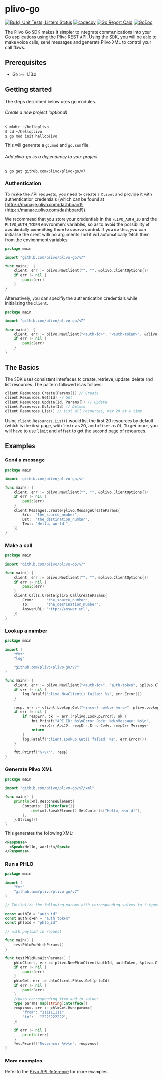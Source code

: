 # plivo-go

[![Build, Unit Tests, Linters Status](https://github.com/plivo/plivo-go/actions/workflows/test.yml/badge.svg?branch=master)](https://github.com/plivo/plivo-go/actions/workflows/test.yml)
[![codecov](https://codecov.io/gh/plivo/plivo-go/branch/master/graph/badge.svg)](https://codecov.io/gh/plivo/plivo-go)
[![Go Report Card](https://goreportcard.com/badge/github.com/plivo/plivo-go)](https://goreportcard.com/report/github.com/plivo/plivo-go)
[![GoDoc](https://godoc.org/github.com/plivo/plivo-go?status.svg)](https://godoc.org/github.com/plivo/plivo-go)

The Plivo Go SDK makes it simpler to integrate communications into your Go applications using the Plivo REST API. Using the SDK, you will be able to make voice calls, send messages and generate Plivo XML to control your call flows.

## Prerequisites

- Go >= 1.13.x

## Getting started

The steps described below uses go modules.

###### Create a new project (optional)
```sh
$ mkdir ~/helloplivo
$ cd ~/helloplivo
$ go mod init helloplivo
```

This will generate a `go.mod` and `go.sum` file.

###### Add plivo-go as a dependency to your project
```sh
$ go get github.com/plivo/plivo-go/v7
```

### Authentication
To make the API requests, you need to create a `Client` and provide it with authentication credentials (which can be found at [https://manage.plivo.com/dashboard/](https://manage.plivo.com/dashboard/)).

We recommend that you store your credentials in the `PLIVO_AUTH_ID` and the `PLIVO_AUTH_TOKEN` environment variables, so as to avoid the possibility of accidentally committing them to source control. If you do this, you can initialise the client with no arguments and it will automatically fetch them from the environment variables:

```go
package main

import "github.com/plivo/plivo-go/v7"

func main()  {
	client, err := plivo.NewClient("", "", &plivo.ClientOptions{})
	if err != nil {
		panic(err)
	}
}
```
Alternatively, you can specifiy the authentication credentials while initializing the `Client`.

```go
package main

import "github.com/plivo/plivo-go/v7"

func main()  {
	client, err := plivo.NewClient("<auth-id>", "<auth-token>", &plivo.ClientOptions{})
	if err != nil {
		panic(err)
	}
}
```

## The Basics
The SDK uses consistent interfaces to create, retrieve, update, delete and list resources. The pattern followed is as follows:

```go
client.Resources.Create(Params{}) // Create
client.Resources.Get(Id) // Get
client.Resources.Update(Id, Params{}) // Update
client.Resources.Delete(Id) // Delete
client.Resources.List() // List all resources, max 20 at a time
```

Using `client.Resources.List()` would list the first 20 resources by default (which is the first page, with `limit` as 20, and `offset` as 0). To get more, you will have to use `limit` and `offset` to get the second page of resources.

## Examples

### Send a message

```go
package main

import "github.com/plivo/plivo-go/v7"

func main() {
	client, err := plivo.NewClient("", "", &plivo.ClientOptions{})
	if err != nil {
		panic(err)
	}
	client.Messages.Create(plivo.MessageCreateParams{
		Src:  "the_source_number",
		Dst:  "the_destination_number",
		Text: "Hello, world!",
	})
}
```

### Make a call

```go
package main

import "github.com/plivo/plivo-go/v7"

func main() {
	client, err := plivo.NewClient("", "", &plivo.ClientOptions{})
	if err != nil {
		panic(err)
	}
	client.Calls.Create(plivo.CallCreateParams{
		From:      "the_source_number",
		To:        "the_destination_number",
		AnswerURL: "http://answer.url",
	})
}

```

### Lookup a number

```go
package main

import (
	"fmt"
	"log"

	"github.com/plivo/plivo-go/v7"
)

func main() {
	client, err := plivo.NewClient("<auth-id>", "auth-token", &plivo.ClientOptions{})
	if err != nil {
		log.Fatalf("plivo.NewClient() failed: %s", err.Error())
	}

	resp, err := client.Lookup.Get("<insert-number-here>", plivo.LookupParams{})
	if err != nil {
		if respErr, ok := err.(*plivo.LookupError); ok {
			fmt.Printf("API ID: %s\nError Code: %d\nMessage: %s\n",
				respErr.ApiID, respErr.ErrorCode, respErr.Message)
			return
		}
		log.Fatalf("client.Lookup.Get() failed: %s", err.Error())
	}

	fmt.Printf("%+v\n", resp)
}
```

### Generate Plivo XML

```go
package main

import "github.com/plivo/plivo-go/v7/xml"

func main() {
	println(xml.ResponseElement{
		Contents: []interface{}{
			new(xml.SpeakElement).SetContents("Hello, world!"),
		},
	}.String())
}
```

This generates the following XML:

```xml
<Response>
  <Speak>Hello, world!</Speak>
</Response>
```

### Run a PHLO

```go
package main

import (
	"fmt"
	"github.com/plivo/plivo-go/v7"
)

// Initialize the following params with corresponding values to trigger resources

const authId = "auth_id"
const authToken = "auth_token"
const phloId = "phlo_id"

// with payload in request

func main() {
	testPhloRunWithParams()
}

func testPhloRunWithParams() {
	phloClient, err := plivo.NewPhloClient(authId, authToken, &plivo.ClientOptions{})
	if err != nil {
		panic(err)
	}
	phloGet, err := phloClient.Phlos.Get(phloId)
	if err != nil {
		panic(err)
	}
	//pass corresponding from and to values
	type params map[string]interface{}
	response, err := phloGet.Run(params{
		"from": "111111111",
		"to":   "2222222222",
	})

	if err != nil {
		println(err)
	}
	fmt.Printf("Response: %#v\n", response)
}
```

### More examples
Refer to the [Plivo API Reference](https://www.plivo.com/docs/sms/api/overview/) for more examples.
